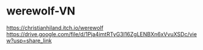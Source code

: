 # werewolf-VN

https://christianhiland.itch.io/werewolf
https://drive.google.com/file/d/1Pja4imtRTyG3l16ZgLENBXn6xVvuXSDc/view?usp=share_link
